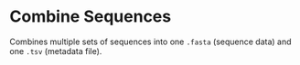 # Combine Sequences

Combines multiple sets of sequences into one `.fasta` (sequence data) and one `.tsv` (metadata file).